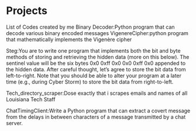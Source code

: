 # Projects
List of Codes created by me 
Binary Decoder:Python program that can decode various binary encoded messages 
VigenereCipher:python program that mathematically implements the Vigenère cipher

Steg:You are to write one program that implements both the bit and byte methods of storing
and retrieving the hidden data (more on this below). The sentinel value will be the six
bytes 0x0 0xff 0x0 0x0 0xff 0x0 appended to the hidden data. After careful thought,
let’s agree to store the bit data from left-to-right. Note that you should be able to alter your
program at a later time (e.g., during Cyber Storm) to store the bit data from right-to-left.

Tech_directory_scraper:Dose exactly that i scrapes emails and names of all Louisiana Tech Staff

ChatTimingClient:Write a Python program that can extract a covert message from the delays in between characters of a message transmitted by a chat server.
